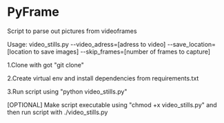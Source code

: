 # PyFrame
Script to parse out pictures from videoframes

Usage:
  video_stills.py --video_adress=[adress to video] --save_location=[location to save images] --skip_frames=[number of frames to capture]
  
1.Clone with got "git clone"

2.Create virtual env and install dependencies from requirements.txt

3.Run script using "python video_stills.py"

[OPTIONAL] Make script executable using "chmod +x video_stills.py" and then run script with ./video_stills.py
  
